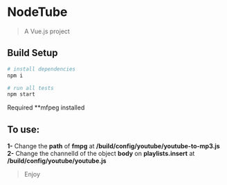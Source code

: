 # NodeTube

> A Vue.js project

## Build Setup

``` bash
# install dependencies
npm i

# run all tests
npm start
```
Required **mfpeg installed

## To use: 
**1-** Change the **path** of **fmpg** at **/build/config/youtube/youtube-to-mp3.js**
**2-** Change the channelId of the object **body** on **playlists.insert** at **/build/config/youtube/youtube.js**

> Enjoy

